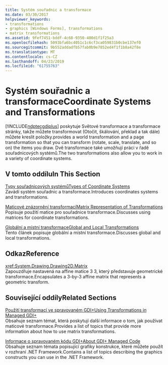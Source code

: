 ```yaml
---
title: Systém souřadnic a transformace
ms.date: 03/30/2017
helpviewer_keywords:
- transformations
- graphics [Windows Forms], transformations
- matrix transformations
ms.assetid: 9fef7451-bddf-4c68-9350-400d1f1f25a3
ms.openlocfilehash: 5093bfa6bc4051c1c6cf3ca059831b0cbe137ef0
ms.sourcegitcommit: 9b552addadfb57fab0b9e7852ed4f1f1b8a42f8e
ms.translationtype: MT
ms.contentlocale: cs-CZ
ms.lasthandoff: 04/23/2019
ms.locfileid: "61755763"
---
```

# <a name="coordinate-systems-and-transformations"></a><span data-ttu-id="8cd56-102">Systém souřadnic a transformace</span><span class="sxs-lookup"><span data-stu-id="8cd56-102">Coordinate Systems and Transformations</span></span>
[!INCLUDE[ndptecgdiplus](../../../../includes/ndptecgdiplus-md.md)] <span data-ttu-id="8cd56-103">poskytuje Světové transformace a transformace stránky, takže můžete transformovat (Otočit, škálování, překlad a tak dále) můžete kreslit položky.</span><span class="sxs-lookup"><span data-stu-id="8cd56-103">provides a world transformation and a page transformation so that you can transform (rotate, scale, translate, and so on) the items you draw.</span></span> <span data-ttu-id="8cd56-104">Dvě transformace také umožňují práci v řadě souřadnicových systémů.</span><span class="sxs-lookup"><span data-stu-id="8cd56-104">The two transformations also allow you to work in a variety of coordinate systems.</span></span>  
  
## <a name="in-this-section"></a><span data-ttu-id="8cd56-105">V tomto oddílu</span><span class="sxs-lookup"><span data-stu-id="8cd56-105">In This Section</span></span>  
 [<span data-ttu-id="8cd56-106">Typy souřadnicových systémů</span><span class="sxs-lookup"><span data-stu-id="8cd56-106">Types of Coordinate Systems</span></span>](types-of-coordinate-systems.md)  
 <span data-ttu-id="8cd56-107">Zavádí systém souřadnic a transformace.</span><span class="sxs-lookup"><span data-stu-id="8cd56-107">Introduces coordinates systems and transformations.</span></span>  
  
 [<span data-ttu-id="8cd56-108">Maticové znázornění transformací</span><span class="sxs-lookup"><span data-stu-id="8cd56-108">Matrix Representation of Transformations</span></span>](matrix-representation-of-transformations.md)  
 <span data-ttu-id="8cd56-109">Popisuje použití matice pro souřadnice transformace.</span><span class="sxs-lookup"><span data-stu-id="8cd56-109">Discusses using matrices for coordinate transformations.</span></span>  
  
 [<span data-ttu-id="8cd56-110">Globální a místní transformace</span><span class="sxs-lookup"><span data-stu-id="8cd56-110">Global and Local Transformations</span></span>](global-and-local-transformations.md)  
 <span data-ttu-id="8cd56-111">Tento článek popisuje globální a místní transformace.</span><span class="sxs-lookup"><span data-stu-id="8cd56-111">Discusses global and local transformations.</span></span>  
  
## <a name="reference"></a><span data-ttu-id="8cd56-112">Odkaz</span><span class="sxs-lookup"><span data-stu-id="8cd56-112">Reference</span></span>  
 <xref:System.Drawing.Drawing2D.Matrix>  
 <span data-ttu-id="8cd56-113">Zapouzdřuje nastavená na affine matice 3 3, který představuje geometrické transformace.</span><span class="sxs-lookup"><span data-stu-id="8cd56-113">Encapsulates a 3-by-3 affine matrix that represents a geometric transform.</span></span>  
  
## <a name="related-sections"></a><span data-ttu-id="8cd56-114">Související oddíly</span><span class="sxs-lookup"><span data-stu-id="8cd56-114">Related Sections</span></span>  
 [<span data-ttu-id="8cd56-115">Použití transformací ve spravovaném GDI+</span><span class="sxs-lookup"><span data-stu-id="8cd56-115">Using Transformations in Managed GDI+</span></span>](using-transformations-in-managed-gdi.md)  
 <span data-ttu-id="8cd56-116">Obsahuje seznam témat, která poskytují další informace o tom, jak používat maticové transformace.</span><span class="sxs-lookup"><span data-stu-id="8cd56-116">Provides a list of topics that provide more information about how to use matrix transformations.</span></span>  
  
 [<span data-ttu-id="8cd56-117">Informace o spravovaném kódu GDI+</span><span class="sxs-lookup"><span data-stu-id="8cd56-117">About GDI+ Managed Code</span></span>](about-gdi-managed-code.md)  
 <span data-ttu-id="8cd56-118">Obsahuje seznam témata popisující grafiky konstrukce, které můžete použít v rozhraní .NET Framework.</span><span class="sxs-lookup"><span data-stu-id="8cd56-118">Contains a list of topics describing the graphics constructs you can use in the .NET Framework.</span></span>
